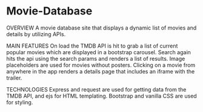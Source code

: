 # Movie-Database
OVERVIEW
A movie database site that displays a dynamic list of movies and details by utilizing APIs.

MAIN FEATURES
On load the TMDB API is hit to grab a list of current popular movies which are displayed in a bootstrap carousel.  Search again hits the api using the search params and renders a list of results.  Image placeholders are used for movies without posters.  Clicking on a movie from anywhere in the app renders a details page that includes an iframe with the trailer.

TECHNOLOGIES
Express and request are used for getting data from the TMDB API, and ejs for HTML templating.  Bootstrap and vanilla CSS are used for styling.
